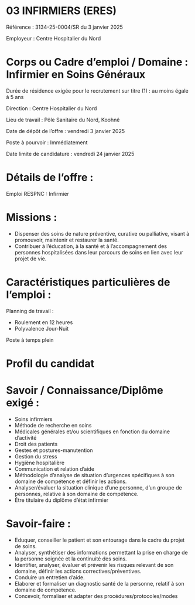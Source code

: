 # 03 INFIRMIERS (ERES)

Référence : 3134-25-0004/SR du 3 janvier 2025

Employeur : Centre Hospitalier du Nord

# Corps ou Cadre d’emploi / Domaine : Infirmier en Soins Généraux

Durée de résidence exigée pour le recrutement sur titre (1) : au moins égale à 5 ans

Direction : Centre Hospitalier du Nord

Lieu de travail : Pôle Sanitaire du Nord, Koohnê

Date de dépôt de l’offre : vendredi 3 janvier 2025

Poste à pourvoir : Immédiatement

Date limite de candidature : vendredi 24 janvier 2025

# Détails de l’offre :

Emploi RESPNC : Infirmier

# Missions :

- Dispenser des soins de nature préventive, curative ou palliative, visant à promouvoir, maintenir et restaurer la santé.
- Contribuer à l’éducation, à la santé et à l’accompagnement des personnes hospitalisées dans leur parcours de soins en lien avec leur projet de vie.

# Caractéristiques particulières de l’emploi :

Planning de travail :

- Roulement en 12 heures
- Polyvalence Jour-Nuit

Poste à temps plein

# Profil du candidat

# Savoir / Connaissance/Diplôme exigé :

- Soins infirmiers
- Méthode de recherche en soins
- Médicales générales et/ou scientifiques en fonction du domaine d’activité
- Droit des patients
- Gestes et postures-manutention
- Gestion du stress
- Hygiène hospitalière
- Communication et relation d’aide
- Méthodologie d’analyse de situation d’urgences spécifiques à son domaine de compétence et définir les actions.
- Analyser/évaluer la situation clinique d’une personne, d’un groupe de personnes, relative à son domaine de compétence.
- Être titulaire du diplôme d’état infirmier

# Savoir-faire :

- Eduquer, conseiller le patient et son entourage dans le cadre du projet de soins.
- Analyser, synthétiser des informations permettant la prise en charge de la personne soignée et la continuité des soins.
- Identifier, analyser, évaluer et prévenir les risques relevant de son domaine, définir les actions correctives/préventives.
- Conduire un entretien d’aide.
- Elaborer et formaliser un diagnostic santé de la personne, relatif à son domaine de compétence.
- Concevoir, formaliser et adapter des procédures/protocoles/modes